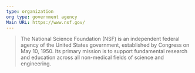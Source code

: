 ```yaml
---
type: organization
org type: government agency
Main URL: https://www.nsf.gov/
---
```

> The National Science Foundation (NSF) is an independent federal agency of the United States government, established by Congress on May 10, 1950. Its primary mission is to support fundamental research and education across all non-medical fields of science and engineering.